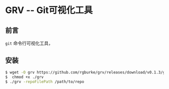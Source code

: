 # GRV -- Git可视化工具

## 前言

`git` 命令行可视化工具，

## 安装

```bash
$ wget -O grv https://github.com/rgburke/grv/releases/download/v0.1.3/grv_v0.1.3_linux64
$  chmod +x ./grv
$ ./grv -repoFilePath /path/to/repo
```